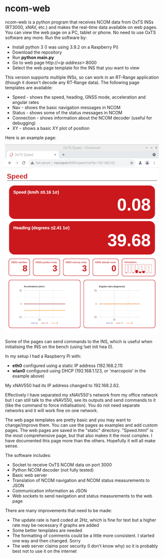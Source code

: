# ncom-web
ncom-web is a python program that receives NCOM data from OxTS INSs (RT3000, xNAV, etc.) and makes the real-time data available on web pages. You can view the web page on a PC, tablet or phone. No need to use OxTS software any more. Run the software by:
* Install python 3 (I was using 3.9.2 on a Raspberry Pi)
* Download the repository
* Run **python main.py**
* Go to web page http://\<*ip address*\>:8000
* Select the web page template for the INS that you want to view

This version supports multiple INSs, so can work in an RT-Range application (though it doesn't decode any RT-Range data). The following page templates are available:
* Speed - shows the speed, heading, GNSS mode, acceleration and angular rates
* Nav - shows the basic navigation messages in NCOM
* Status - shows some of the status messages in NCOM
* Connection - shows information about the NCOM decoder (useful for debugging)
* XY - shows a basic XY plot of position

Here is an example page:

![Example html template showing xNAV550 data](https://github.com/s7711/ncom-web/blob/main/images/speed-template-example.png)

Some of the pages can send commands to the INS, which is useful when initialising the INS on the bench (using !set init hea 0).

In my setup I had a Raspberry Pi with:
* **eth0** configured using a static IP address (192.168.2.11)
* **wlan0** configured using DHCP (192.168.1.123, or 'marcopolo' in the example above)

My xNAV550 had its IP address changed to 192.168.2.62.

Effectively I have separated my xNAV550's network from my office network but I can still talk to the xNAV550, see its outputs and send commands to it (like the command to force initialisation). You do not need separate networks and it will work fine on one network.

The web page templates are pretty basic and you may want to change/improve them. You can use the pages as examples and add custom pages. The web pages are saved in the "static" directory. "Speed.html" is the most comprehensive page, but that also makes it the most complex. I have documented this page more than the others. Hopefully it will all make sense.

The software includes:
* Socket to receive OxTS NCOM data on port 3000
* Python NCOM decoder (not fully tested)
* Basic web server
* Translation of NCOM navigation and NCOM status measurements to JSON
* Communication information as JSON
* Web sockets to send navigation and status measurements to the web page

There are many improvements that need to be made:
* The update rate is hard coded at 2Hz, which is fine for text but a higher rate may be necessary if graphs are added
* Some better templates are needed
* The formatting of comments could be a little more consistent. I started one way and then changed. Sorry
* The web server claims poor security (I don't know why) so it is probably best not to use it on the internet
